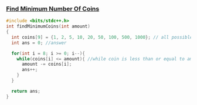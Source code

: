 ### [Find Minimum Number Of Coins](https://www.codingninjas.com/codestudio/problems/find-minimum-number-of-coins_8230766?challengeSlug=striver-sde-challenge&leftPanelTab=0)


```cpp
#include <bits/stdc++.h> 
int findMinimumCoins(int amount) 
{
  int coins[9] = {1, 2, 5, 10, 20, 50, 100, 500, 1000}; // all possible coins
  int ans = 0; //answer

  for(int i = 8; i >= 0; i--){
    while(coins[i] <= amount){ //while coin is less than or equal to amount, we can use it
      amount -= coins[i];
      ans++;
    }
  }

  return ans;
}

```